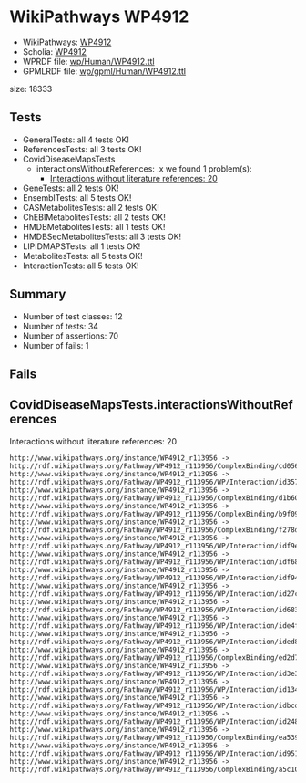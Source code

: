 # WikiPathways WP4912

* WikiPathways: [WP4912](https://identifiers.org/wikipathways:WP4912)
* Scholia: [WP4912](https://scholia.toolforge.org/wikipathways/WP4912)
* WPRDF file: [wp/Human/WP4912.ttl](../wp/Human/WP4912.ttl)
* GPMLRDF file: [wp/gpml/Human/WP4912.ttl](../wp/gpml/Human/WP4912.ttl)

size: 18333
## Tests
* GeneralTests: all 4 tests OK!
* ReferencesTests: all 3 tests OK!
* CovidDiseaseMapsTests
    * interactionsWithoutReferences: .x we found 1 problem(s):
        * [Interactions without literature references: 20](#9701cd00)
* GeneTests: all 2 tests OK!
* EnsemblTests: all 5 tests OK!
* CASMetabolitesTests: all 2 tests OK!
* ChEBIMetabolitesTests: all 2 tests OK!
* HMDBMetabolitesTests: all 1 tests OK!
* HMDBSecMetabolitesTests: all 3 tests OK!
* LIPIDMAPSTests: all 1 tests OK!
* MetabolitesTests: all 5 tests OK!
* InteractionTests: all 5 tests OK!


## Summary

* Number of test classes: 12
* Number of tests: 34
* Number of assertions: 70
* Number of fails: 1

## Fails

<a name="9701cd00" />

## CovidDiseaseMapsTests.interactionsWithoutReferences

Interactions without literature references: 20
```
http://www.wikipathways.org/instance/WP4912_r113956 -> http://rdf.wikipathways.org/Pathway/WP4912_r113956/ComplexBinding/cd056
http://www.wikipathways.org/instance/WP4912_r113956 -> http://rdf.wikipathways.org/Pathway/WP4912_r113956/WP/Interaction/id3573c07
http://www.wikipathways.org/instance/WP4912_r113956 -> http://rdf.wikipathways.org/Pathway/WP4912_r113956/ComplexBinding/d1b60
http://www.wikipathways.org/instance/WP4912_r113956 -> http://rdf.wikipathways.org/Pathway/WP4912_r113956/ComplexBinding/b9f09
http://www.wikipathways.org/instance/WP4912_r113956 -> http://rdf.wikipathways.org/Pathway/WP4912_r113956/ComplexBinding/f278d
http://www.wikipathways.org/instance/WP4912_r113956 -> http://rdf.wikipathways.org/Pathway/WP4912_r113956/WP/Interaction/idf9e7dc0d
http://www.wikipathways.org/instance/WP4912_r113956 -> http://rdf.wikipathways.org/Pathway/WP4912_r113956/WP/Interaction/idf68781f
http://www.wikipathways.org/instance/WP4912_r113956 -> http://rdf.wikipathways.org/Pathway/WP4912_r113956/WP/Interaction/idf94c3c70
http://www.wikipathways.org/instance/WP4912_r113956 -> http://rdf.wikipathways.org/Pathway/WP4912_r113956/WP/Interaction/id27cf2cc3
http://www.wikipathways.org/instance/WP4912_r113956 -> http://rdf.wikipathways.org/Pathway/WP4912_r113956/WP/Interaction/id683cbfa3
http://www.wikipathways.org/instance/WP4912_r113956 -> http://rdf.wikipathways.org/Pathway/WP4912_r113956/WP/Interaction/ide4fe418d
http://www.wikipathways.org/instance/WP4912_r113956 -> http://rdf.wikipathways.org/Pathway/WP4912_r113956/WP/Interaction/ided8e62a3
http://www.wikipathways.org/instance/WP4912_r113956 -> http://rdf.wikipathways.org/Pathway/WP4912_r113956/ComplexBinding/ed2d7
http://www.wikipathways.org/instance/WP4912_r113956 -> http://rdf.wikipathways.org/Pathway/WP4912_r113956/WP/Interaction/id3e37c065
http://www.wikipathways.org/instance/WP4912_r113956 -> http://rdf.wikipathways.org/Pathway/WP4912_r113956/WP/Interaction/id134a11f0
http://www.wikipathways.org/instance/WP4912_r113956 -> http://rdf.wikipathways.org/Pathway/WP4912_r113956/WP/Interaction/idbcd773be
http://www.wikipathways.org/instance/WP4912_r113956 -> http://rdf.wikipathways.org/Pathway/WP4912_r113956/WP/Interaction/id2489aa99
http://www.wikipathways.org/instance/WP4912_r113956 -> http://rdf.wikipathways.org/Pathway/WP4912_r113956/ComplexBinding/ea539
http://www.wikipathways.org/instance/WP4912_r113956 -> http://rdf.wikipathways.org/Pathway/WP4912_r113956/WP/Interaction/id95166c5e
http://www.wikipathways.org/instance/WP4912_r113956 -> http://rdf.wikipathways.org/Pathway/WP4912_r113956/ComplexBinding/a5c10

```
